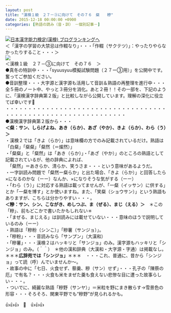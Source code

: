 ```yaml
---
layout: post
title: "漢検１級　２７－③に向けて　その７６　粲　　糝"
date: 2015-12-18 00:00:00 +0900
categories: [熟語の読み（音・訓）　－個別記事－]
---
```


[![](/syuusyuu9701/assets/images/漢検１級-２７－③に向けて-その７６-粲-糝-br_c_3028_1.gif)](http://blog.with2.net/link.php?1659096:3028 "日本漢字能力検定(漢検) ブログランキングへ")[日本漢字能力検定(漢検) ブログランキングへ](http://blog.with2.net/link.php?1659096:3028)  
＜「漢字の学習の大禁忌は作輟なり」・・・「作輟（サクテツ）」：やったりやらなかったりすること・・・＞  
![](/syuusyuu9701/assets/images/漢検１級-２７－③に向けて-その７６-粲-糝-53a93be27a0f5540f72dc1059b0584b1.jpg)  
＜漢検１級　２７－③に向けて　その７６　＞  
●真冬の特訓中・・・「syuusyuu模擬試験問題（２７ー③用）」を公開中です。奮ってご参加ください。  
●音訓整理・・・大字源と漢字源も活用して音訓＆熟語の再整理を進行中・・・全５冊のノート中、やっと３冊分を消化。あと２冊！！その一部を、下記のように、「漢検漢字辞典第２版」と比較しながら公開しています。理解の深化に役立てば幸いです👋  
・・・・・・・・・・・・・・・・・・・・・・・・・・・・・・・・・・・・・・・・・・・・・・・・・・・・・・・・・・・・・・・  
●漢検漢字辞典第２版から・・・  
**＜粲：サン、しらげよね、あき（らか）、あざ（やか）、きよ（らか）、わら（う）＞**  
・漢検２では「きよ（らか）」は意味欄の方でのみ記載されているだけ。熟語は「白粲」「粲粲」「粲然（＝燦然）」  
・「粲粲」と「粲然」は「あき（らか）」・「あざ（やか）」のところの熟語として記載されているが、他の辞典によれば、  
　「粲然」＝あきらか、清らか、笑うさま・・・という意味があるようだ。  
・一字訓読み問題で「粲然ー粲らか」と出た場合、「きよ（らか）」と回答したら×になるのかな（ーー）なんか、×になりそうな気がする（ーー）  
・「わら（う）」に対応する熟語は載ってませんが、「一粲（イッサン）に供する」とか「一粲を博す」とか使いますね。また、「笑粲（ショウサン）」という熟語もありますが、こちらは分かりやすい・・・。  
**＜糝：サン、シン、こながき、めしつぶ、ま（ぜる）、まじ（える）＞**　＊この「糝」、前もどこかで書いたかもしれない＊  
・「まぜる、まじえる」は訓読みには載せていない・・・意味のほうで説明しているのみ（ーー）  
・熟語は「糝粉（シンこ）」「糝薯（サンジョ）」。  
・「糝粉」・・・音読みなら「サンプン」（大漢和）  
・「糝薯」・・・漢検２はハッキリと「サンジョ」のみ。漢字源もハッキリと「シンジョ」のみ。（＾＾）　＊他の漢和辞典（大漢和・大字源・字通）は掲載なし。＊＊＊**広辞苑では「シンジョ」**＊＊＊　・・・これ、普通に、昔から「シンジョ」って読（呼）んでいませんか～。  
・故事の中に「七日、火食せず、藜羹、糝（サン）せず」・・・孔子の「陳蔡の厄」で有名？・・・火食も米をまぜた羹も食えない悲惨な目に遭った故事らしい・・・。  
・ついでに、綺麗な熟語「糝野（サンヤ）」＝米粒を野にまき散らす→雪景色の形容・・・そろそろ、関東平野でも“糝野”が見られるかも。  
  
👍👍👍　🐑　👍👍👍  
  
  